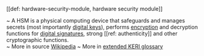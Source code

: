 [[def: hardware-security-module, hardware security module]]

~ A HSM is a physical computing device that safeguards and manages secrets (most importantly [digital keys](https://en.wikipedia.org/wiki/Digital_keys)), performs [encryption](https://en.wikipedia.org/wiki/Encryption) and decryption functions for [digital signatures](https://en.wikipedia.org/wiki/Digital_signature), strong [[ref: authenticity]] and other cryptographic functions.  
~ More in source [Wikipedia](https://en.wikipedia.org/wiki/Hardware_security_module)
~ More in <a href="https://weboftrust.github.io/WOT-terms/docs/glossary/hardware-security-module">extended KERI glossary</a>
